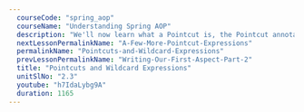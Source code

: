 ```yaml
---
  courseCode: "spring_aop"
  courseName: "Understanding Spring AOP"
  description: "We'll now learn what a Pointcut is, the Pointcut annotation and how to apply advice to multiple pointcuts."
  nextLessonPermalinkName: "A-Few-More-Pointcut-Expressions"
  permalinkName: "Pointcuts-and-Wildcard-Expressions"
  prevLessonPermalinkName: "Writing-Our-First-Aspect-Part-2"
  title: "Pointcuts and Wildcard Expressions"
  unitSlNo: "2.3"
  youtube: "h7IdaLybg9A"
  duration: 1165
---
```

